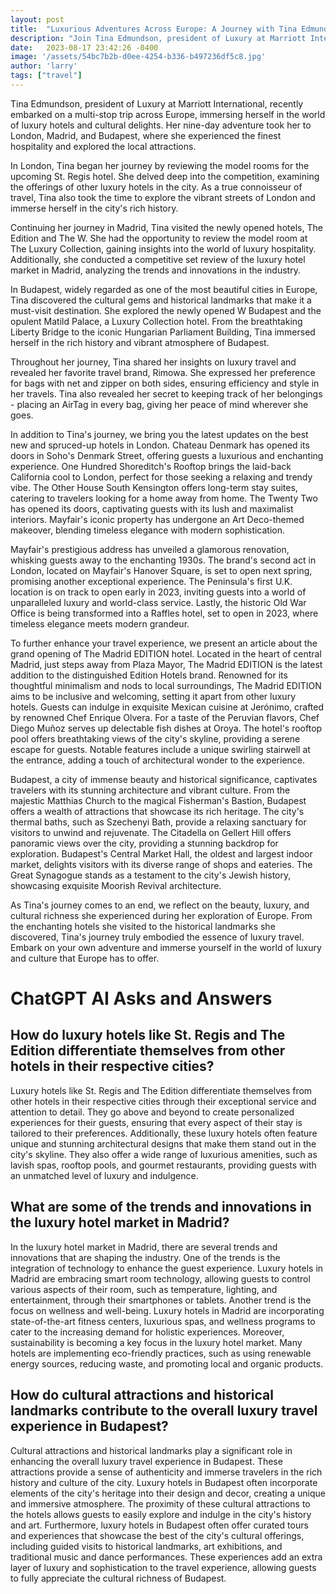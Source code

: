 ```yaml
---
layout: post
title:  "Luxurious Adventures Across Europe: A Journey with Tina Edmundson"
description: "Join Tina Edmundson, president of Luxury at Marriott International, on a captivating journey across Europe, immersing herself in the world of luxury hotels and cultural delights."
date:   2023-08-17 23:42:26 -0400
image: '/assets/54bc7b2b-d0ee-4254-b336-b497236df5c8.jpg'
author: 'larry'
tags: ["travel"]
---
```


Tina Edmundson, president of Luxury at Marriott International, recently embarked on a multi-stop trip across Europe, immersing herself in the world of luxury hotels and cultural delights. Her nine-day adventure took her to London, Madrid, and Budapest, where she experienced the finest hospitality and explored the local attractions.

In London, Tina began her journey by reviewing the model rooms for the upcoming St. Regis hotel. She delved deep into the competition, examining the offerings of other luxury hotels in the city. As a true connoisseur of travel, Tina also took the time to explore the vibrant streets of London and immerse herself in the city's rich history.

Continuing her journey in Madrid, Tina visited the newly opened hotels, The Edition and The W. She had the opportunity to review the model room at The Luxury Collection, gaining insights into the world of luxury hospitality. Additionally, she conducted a competitive set review of the luxury hotel market in Madrid, analyzing the trends and innovations in the industry.

In Budapest, widely regarded as one of the most beautiful cities in Europe, Tina discovered the cultural gems and historical landmarks that make it a must-visit destination. She explored the newly opened W Budapest and the opulent Matild Palace, a Luxury Collection hotel. From the breathtaking Liberty Bridge to the iconic Hungarian Parliament Building, Tina immersed herself in the rich history and vibrant atmosphere of Budapest.

Throughout her journey, Tina shared her insights on luxury travel and revealed her favorite travel brand, Rimowa. She expressed her preference for bags with net and zipper on both sides, ensuring efficiency and style in her travels. Tina also revealed her secret to keeping track of her belongings - placing an AirTag in every bag, giving her peace of mind wherever she goes.

In addition to Tina's journey, we bring you the latest updates on the best new and spruced-up hotels in London. Chateau Denmark has opened its doors in Soho's Denmark Street, offering guests a luxurious and enchanting experience. One Hundred Shoreditch's Rooftop brings the laid-back California cool to London, perfect for those seeking a relaxing and trendy vibe. The Other House South Kensington offers long-term stay suites, catering to travelers looking for a home away from home. The Twenty Two has opened its doors, captivating guests with its lush and maximalist interiors. Mayfair's iconic property has undergone an Art Deco-themed makeover, blending timeless elegance with modern sophistication.

Mayfair's prestigious address has unveiled a glamorous renovation, whisking guests away to the enchanting 1930s. The brand's second act in London, located on Mayfair's Hanover Square, is set to open next spring, promising another exceptional experience. The Peninsula's first U.K. location is on track to open early in 2023, inviting guests into a world of unparalleled luxury and world-class service. Lastly, the historic Old War Office is being transformed into a Raffles hotel, set to open in 2023, where timeless elegance meets modern grandeur.

To further enhance your travel experience, we present an article about the grand opening of The Madrid EDITION hotel. Located in the heart of central Madrid, just steps away from Plaza Mayor, The Madrid EDITION is the latest addition to the distinguished Edition Hotels brand. Renowned for its thoughtful minimalism and nods to local surroundings, The Madrid EDITION aims to be inclusive and welcoming, setting it apart from other luxury hotels. Guests can indulge in exquisite Mexican cuisine at Jerónimo, crafted by renowned Chef Enrique Olvera. For a taste of the Peruvian flavors, Chef Diego Muñoz serves up delectable fish dishes at Oroya. The hotel's rooftop pool offers breathtaking views of the city's skyline, providing a serene escape for guests. Notable features include a unique swirling stairwell at the entrance, adding a touch of architectural wonder to the experience.

Budapest, a city of immense beauty and historical significance, captivates travelers with its stunning architecture and vibrant culture. From the majestic Matthias Church to the magical Fisherman's Bastion, Budapest offers a wealth of attractions that showcase its rich heritage. The city's thermal baths, such as Szechenyi Bath, provide a relaxing sanctuary for visitors to unwind and rejuvenate. The Citadella on Gellert Hill offers panoramic views over the city, providing a stunning backdrop for exploration. Budapest's Central Market Hall, the oldest and largest indoor market, delights visitors with its diverse range of shops and eateries. The Great Synagogue stands as a testament to the city's Jewish history, showcasing exquisite Moorish Revival architecture.

As Tina's journey comes to an end, we reflect on the beauty, luxury, and cultural richness she experienced during her exploration of Europe. From the enchanting hotels she visited to the historical landmarks she discovered, Tina's journey truly embodied the essence of luxury travel. Embark on your own adventure and immerse yourself in the world of luxury and culture that Europe has to offer.


# ChatGPT AI Asks and Answers
## How do luxury hotels like St. Regis and The Edition differentiate themselves from other hotels in their respective cities?
Luxury hotels like St. Regis and The Edition differentiate themselves from other hotels in their respective cities through their exceptional service and attention to detail. They go above and beyond to create personalized experiences for their guests, ensuring that every aspect of their stay is tailored to their preferences. Additionally, these luxury hotels often feature unique and stunning architectural designs that make them stand out in the city's skyline. They also offer a wide range of luxurious amenities, such as lavish spas, rooftop pools, and gourmet restaurants, providing guests with an unmatched level of luxury and indulgence.

## What are some of the trends and innovations in the luxury hotel market in Madrid?
In the luxury hotel market in Madrid, there are several trends and innovations that are shaping the industry. One of the trends is the integration of technology to enhance the guest experience. Luxury hotels in Madrid are embracing smart room technology, allowing guests to control various aspects of their room, such as temperature, lighting, and entertainment, through their smartphones or tablets. Another trend is the focus on wellness and well-being. Luxury hotels in Madrid are incorporating state-of-the-art fitness centers, luxurious spas, and wellness programs to cater to the increasing demand for holistic experiences. Moreover, sustainability is becoming a key focus in the luxury hotel market. Many hotels are implementing eco-friendly practices, such as using renewable energy sources, reducing waste, and promoting local and organic products.

## How do cultural attractions and historical landmarks contribute to the overall luxury travel experience in Budapest?
Cultural attractions and historical landmarks play a significant role in enhancing the overall luxury travel experience in Budapest. These attractions provide a sense of authenticity and immerse travelers in the rich history and culture of the city. Luxury hotels in Budapest often incorporate elements of the city's heritage into their design and decor, creating a unique and immersive atmosphere. The proximity of these cultural attractions to the hotels allows guests to easily explore and indulge in the city's history and art. Furthermore, luxury hotels in Budapest often offer curated tours and experiences that showcase the best of the city's cultural offerings, including guided visits to historical landmarks, art exhibitions, and traditional music and dance performances. These experiences add an extra layer of luxury and sophistication to the travel experience, allowing guests to fully appreciate the cultural richness of Budapest.

